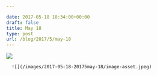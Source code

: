 ```yaml
---

date: 2017-05-18 18:34:00+00:00
draft: false
title: May 18
type: post
url: /blog/2017/5/may-18
---
```


![](/images/2017-05-18-20175may-18/image-asset.jpeg)

  


  
      ![](/images/2017-05-18-20175may-18/image-asset.jpeg)

